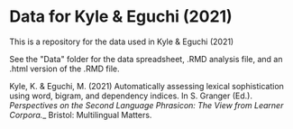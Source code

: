 # Data for Kyle & Eguchi (2021)

This is a repository for the data used in Kyle & Eguchi (2021)

See the "Data" folder for the data spreadsheet, .RMD analysis file, and an .html version of the .RMD file.

Kyle, K. & Eguchi, M. (2021) Automatically assessing lexical sophistication using word, bigram, and dependency indices. In S. Granger (Ed.). _Perspectives on the Second Language Phrasicon: The View from Learner Corpora.__ Bristol: Multilingual Matters.

